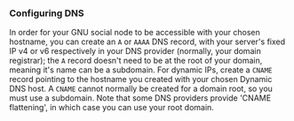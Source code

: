 ### Configuring DNS

In order for your GNU social node to be accessible with your chosen
hostname, you can create an `A` or `AAAA` DNS record, with your
server's fixed IP v4 or v6 respectively in your DNS provider
(normally, your domain registrar); the `A` record doesn't need to be
at the root of your domain, meaning it's name can be a subdomain. For
dynamic IPs, create a `CNAME` record pointing to the hostname you
created with your chosen Dynamic DNS host. A `CNAME` cannot normally be created
for a domain root, so you must use a subdomain. Note that some DNS
providers provide 'CNAME flattening', in which case you can use your
root domain.
